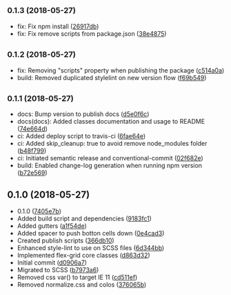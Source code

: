 <a name="0.1.3"></a>
## <small>0.1.3 (2018-05-27)</small>

* fix: Fix npm install ([26917db](https://github.com/webdev-tools/css-flex-layout/commit/26917db))
* fix: Fix remove scripts from package.json ([38e4875](https://github.com/webdev-tools/css-flex-layout/commit/38e4875))



<a name="0.1.2"></a>
## <small>0.1.2 (2018-05-27)</small>

* fix: Removing "scripts" property when publishing the package ([c514a0a](https://github.com/webdev-tools/css-flex-layout/commit/c514a0a))
* build: Removed duplicated stylelint on new version flow ([f69b549](https://github.com/webdev-tools/css-flex-layout/commit/f69b549))



<a name="0.1.1"></a>
## <small>0.1.1 (2018-05-27)</small>

* docs: Bump version to publish docs ([d5e0f6c](https://github.com/webdev-tools/css-flex-layout/commit/d5e0f6c))
* docs(docs): Added classes documentation and usage to README ([74e664d](https://github.com/webdev-tools/css-flex-layout/commit/74e664d))
* ci: Added deploy script to travis-ci ([6fae64e](https://github.com/webdev-tools/css-flex-layout/commit/6fae64e))
* ci: Added skip_cleanup: true to avoid remove node_modules folder ([b48f799](https://github.com/webdev-tools/css-flex-layout/commit/b48f799))
* ci: Initiated semantic release and conventional-commit ([02f682e](https://github.com/webdev-tools/css-flex-layout/commit/02f682e))
* build: Enabled change-log generation when running npm version ([b72e569](https://github.com/webdev-tools/css-flex-layout/commit/b72e569))



<a name="0.1.0"></a>
## 0.1.0 (2018-05-27)

* 0.1.0 ([7405e7b](https://github.com/webdev-tools/css-flex-layout/commit/7405e7b))
* Added build script and dependencies ([9183fc1](https://github.com/webdev-tools/css-flex-layout/commit/9183fc1))
* Added gutters ([a1f54de](https://github.com/webdev-tools/css-flex-layout/commit/a1f54de))
* Added spacer to push botton cells down ([0e4cad3](https://github.com/webdev-tools/css-flex-layout/commit/0e4cad3))
* Created publish scripts ([366db10](https://github.com/webdev-tools/css-flex-layout/commit/366db10))
* Enhanced style-lint to use on SCSS files ([6d344bb](https://github.com/webdev-tools/css-flex-layout/commit/6d344bb))
* Implemented flex-grid core classes ([d863d32](https://github.com/webdev-tools/css-flex-layout/commit/d863d32))
* Initial commit ([d0906a7](https://github.com/webdev-tools/css-flex-layout/commit/d0906a7))
* Migrated to SCSS ([b7973a6](https://github.com/webdev-tools/css-flex-layout/commit/b7973a6))
* Removed css var() to target IE 11 ([cd511ef](https://github.com/webdev-tools/css-flex-layout/commit/cd511ef))
* Removed normalize.css and colos ([376065b](https://github.com/webdev-tools/css-flex-layout/commit/376065b))
